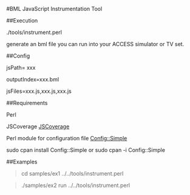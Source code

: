 #BML JavaScript Instrumentation Tool

##Execution

./tools/instrument.perl

generate an bml file you can run into your ACCESS simulator or TV set.

##Config

jsPath= xxx

outputIndex=xxx.bml

jsFiles=xxx.js,xxx.js,xxx.js


##Requirements


Perl

JSCoverage
[JSCoverage](http://siliconforks.com/jscoverage/) 

Perl module for configuration file
[Config::Simple](http://search.cpan.org/~sherzodr/Config-Simple-4.59/Simple.pm#SIMPLE_CONFIGURATION_FILE/) 

sudo cpan install Config::Simple
or
sudo cpan -i Config::Simple


##Examples

> cd samples/ex1
> ../../tools/instrument.perl


> ./samples/ex2
> run ../../tools/instrument.perl



